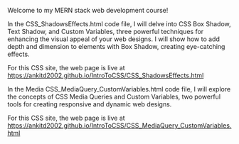 Welcome to my MERN stack web development course! 

In the CSS_ShadowsEffects.html code file, I will delve into CSS Box Shadow, Text Shadow, and Custom Variables, three powerful techniques for enhancing the visual appeal of your web designs. I will show how to add depth and dimension to elements with Box Shadow, creating eye-catching effects. 

For this CSS site, the web page is live at https://ankitd2002.github.io/IntroToCSS/CSS_ShadowsEffects.html

In the Media CSS_MediaQuery_CustomVariables.html code file, I will explore the concepts of CSS Media Queries and Custom Variables, two powerful tools for creating responsive and dynamic web designs.

For this CSS site, the web page is live at https://ankitd2002.github.io/IntroToCSS/CSS_MediaQuery_CustomVariables.html
